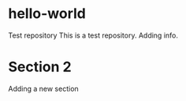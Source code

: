 # hello-world
Test repository
This is a test repository.
Adding info.
# Section 2
Adding a new section

